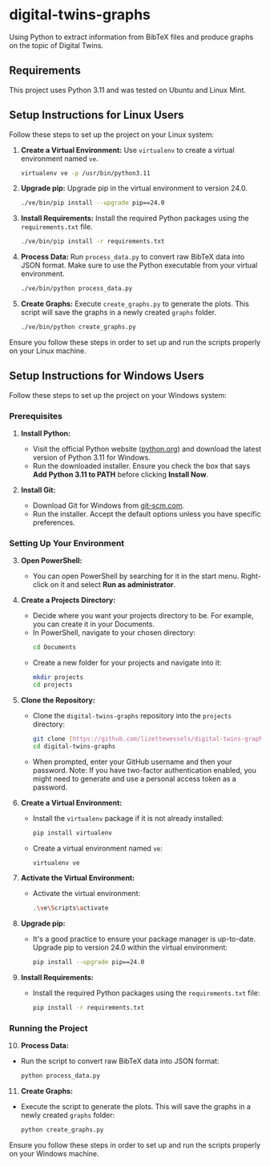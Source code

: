 # digital-twins-graphs

Using Python to extract information from BibTeX files and produce graphs on the topic of Digital Twins.

## Requirements
This project uses Python 3.11 and was tested on Ubuntu and Linux Mint.

## Setup Instructions for Linux Users
Follow these steps to set up the project on your Linux system:

1. **Create a Virtual Environment:**
   Use `virtualenv` to create a virtual environment named `ve`.
   ```bash
   virtualenv ve -p /usr/bin/python3.11
   ```

2. **Upgrade pip:**
   Upgrade pip in the virtual environment to version 24.0.
   ```bash
   ./ve/bin/pip install --upgrade pip==24.0
   ```

3. **Install Requirements:**
   Install the required Python packages using the `requirements.txt` file.
   ```bash
   ./ve/bin/pip install -r requirements.txt
   ```

4. **Process Data:**
   Run `process_data.py` to convert raw BibTeX data into JSON format. Make sure to use the Python executable from your virtual environment.
   ```bash
   ./ve/bin/python process_data.py
   ```

5. **Create Graphs:**
   Execute `create_graphs.py` to generate the plots. This script will save the graphs in a newly created `graphs` folder.
   ```bash
   ./ve/bin/python create_graphs.py
   ```

Ensure you follow these steps in order to set up and run the scripts properly on your Linux machine.

## Setup Instructions for Windows Users
Follow these steps to set up the project on your Windows system:

### Prerequisites
1. **Install Python:**
   - Visit the official Python website ([python.org](https://www.python.org/downloads/)) and download the latest version of Python 3.11 for Windows.
   - Run the downloaded installer. Ensure you check the box that says **Add Python 3.11 to PATH** before clicking **Install Now**.

2. **Install Git:**
   - Download Git for Windows from [git-scm.com](https://git-scm.com/download/win).
   - Run the installer. Accept the default options unless you have specific preferences.

### Setting Up Your Environment
3. **Open PowerShell:**
   - You can open PowerShell by searching for it in the start menu. Right-click on it and select **Run as administrator**.

4. **Create a Projects Directory:**
   - Decide where you want your projects directory to be. For example, you can create it in your Documents.
   - In PowerShell, navigate to your chosen directory:
     ```bash
     cd Documents
     ```
   - Create a new folder for your projects and navigate into it:
     ```bash
     mkdir projects
     cd projects
     ```

5. **Clone the Repository:**
   - Clone the `digital-twins-graphs` repository into the `projects` directory:
     ```bash
     git clone [https://github.com/lizettewessels/digital-twins-graphs.git](https://github.com/lizettewessels/digital-twins-graphs.git)
     cd digital-twins-graphs
     ```
   - When prompted, enter your GitHub username and then your password. Note: If you have two-factor authentication enabled, you might need to generate and use a personal access token as a password.


6. **Create a Virtual Environment:**
   - Install the `virtualenv` package if it is not already installed:
     ```bash
     pip install virtualenv
     ```
   - Create a virtual environment named `ve`:
     ```bash
     virtualenv ve
     ```

7. **Activate the Virtual Environment:**
   - Activate the virtual environment:
     ```bash
     .\ve\Scripts\activate
     ```

8. **Upgrade pip:**
   - It's a good practice to ensure your package manager is up-to-date. Upgrade pip to version 24.0 within the virtual environment:
     ```bash
     pip install --upgrade pip==24.0
     ```

9. **Install Requirements:**
   - Install the required Python packages using the `requirements.txt` file:
     ```bash
     pip install -r requirements.txt
     ```

### Running the Project
10. **Process Data:**
   - Run the script to convert raw BibTeX data into JSON format:
     ```bash
     python process_data.py
     ```

11. **Create Graphs:**
   - Execute the script to generate the plots. This will save the graphs in a newly created `graphs` folder:
     ```bash
     python create_graphs.py
     ```

Ensure you follow these steps in order to set up and run the scripts properly on your Windows machine.
